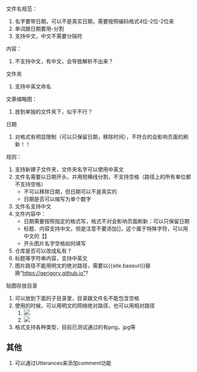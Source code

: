 文件名规范：

1. 名字要带日期，可以不是真实日期，需要按照编码格式4位-2位-2位来
2. 单词跟日期要用-分割
3. 支持中文，中文不需要分隔符

内容：

1. 不支持中文，有中文，会导致解析不出来？

文件夹

1. 支持中英文命名

文章缩略图：

1. 放到单独的文件夹下，似乎不行？

日期

1. 对格式有明显限制（可以只保留日期，移除时间），不符合的会影响页面的刷新！！

规则：

1. 支持新建子文件夹，文件夹名字可以使用中英文
2. 文件名需要以日期开头，并用短横线分割，不支持空格（路径上的所有单位都不支持空格）
   - 不可以移除日期，但日期可以不是真实的
   - 日期是否可以缩写为单个数字
3. 文件名支持中文
4. 文件内容中：
   - 日期需要按照指定的格式写，格式不对会影响页面刷新：可以只保留日期
   - 标题、内容支持中文，但是注意不要添加[]，这个属于特殊字符，可以用中文的【】
   - 开头图片名字空格如何填写
5. 仓库是否可以改成私有？
6. 标题等字符串内容，支持中英文
7. 图片路径不能用明文的绝对路径，需要以{{site.baseurl}}替换“https://gerigory.github.io”?

贴图存放目录

1. 可以放到下面的子目录里，目录跟文件名不能包含空格
2. 使用的时候，可以用明文的网络绝对路径，也可以用相对路径
   1. ![]({{site.baseurl}}/assets/img/Dithering-avoids-banding/1.png)
   2. ![](https://gerigory.github.io/assets/img/Dithering-avoids-banding/1.png)
3. 格式支持各种类型，目前已测试通过的有png，jpg等

## 其他

1. 可以通过Utterances来添加comment功能

